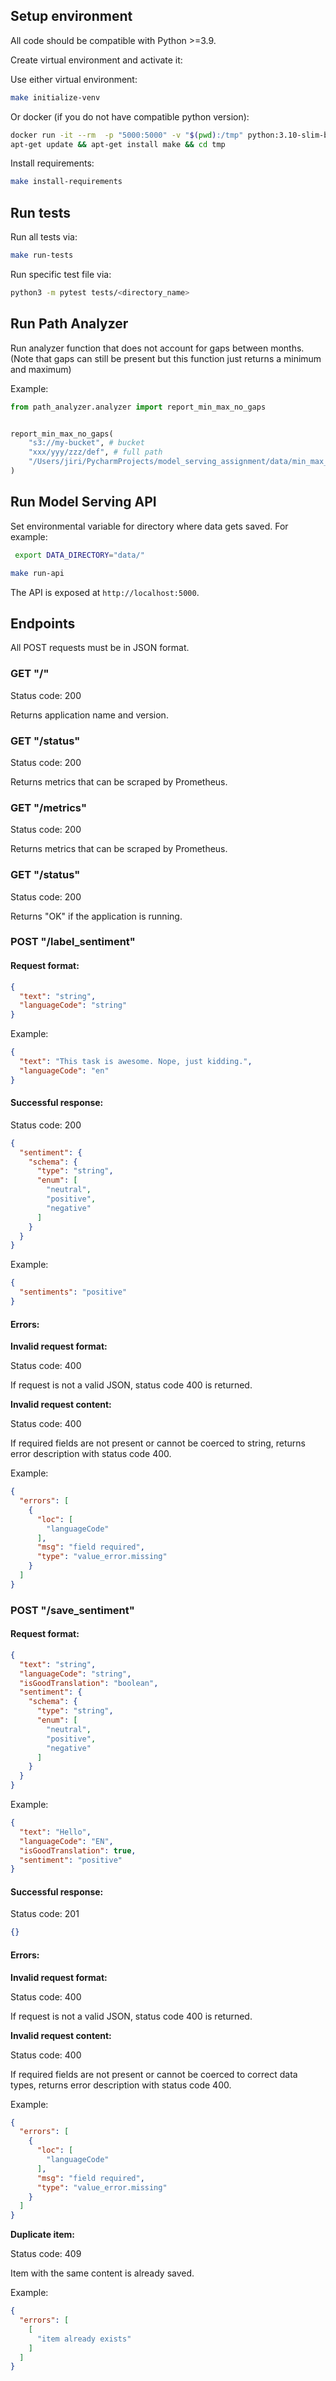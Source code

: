 ## Setup environment

All code should be compatible with Python >=3.9.

Create virtual environment and activate it:

Use either virtual environment:
```bash
make initialize-venv
```
Or docker (if you do not have compatible python version):
```bash
docker run -it --rm  -p "5000:5000" -v "$(pwd):/tmp" python:3.10-slim-buster /bin/sh
apt-get update && apt-get install make && cd tmp
```

Install requirements:

```bash
make install-requirements
```

## Run tests

Run all tests via:

```bash
make run-tests
```

Run specific test file via:

```bash
python3 -m pytest tests/<directory_name>
```

## Run Path Analyzer
Run analyzer function that does not account for gaps between months.
(Note that gaps can still be present but this function just returns a minimum and maximum)

Example:
```python
from path_analyzer.analyzer import report_min_max_no_gaps


report_min_max_no_gaps(
    "s3://my-bucket", # bucket
    "xxx/yyy/zzz/def", # full path
    "/Users/jiri/PycharmProjects/model_serving_assignment/data/min_max_no_gaps.json", # output file
)
```

## Run Model Serving API

Set environmental variable for directory where data gets saved.
For example:

```bash
 export DATA_DIRECTORY="data/"
```

```bash
make run-api
```

The API is exposed at `http://localhost:5000`.

## Endpoints

All POST requests must be in JSON format.

### GET "/"
Status code: 200

Returns application name and version.

### GET "/status"
Status code: 200

Returns metrics that can be scraped by Prometheus.

### GET "/metrics"
Status code: 200

Returns metrics that can be scraped by Prometheus.

### GET "/status"
Status code: 200

Returns "OK" if the application is running.

### POST "/label_sentiment"

#### Request format:

```json
{
  "text": "string",
  "languageCode": "string"
}
```

Example:

```json
{
  "text": "This task is awesome. Nope, just kidding.",
  "languageCode": "en"
}
```

#### Successful response:

Status code: 200

```json
{
  "sentiment": {
    "schema": {
      "type": "string",
      "enum": [
        "neutral",
        "positive",
        "negative"
      ]
    }
  }
}
```

Example:

```json
{
  "sentiments": "positive"
}
```

#### Errors:

**Invalid request format:**

Status code: 400

If request is not a valid JSON, status code 400 is returned.


**Invalid request content:**

Status code: 400

If required fields are not present or cannot be coerced to string,
returns error description with status code 400.

Example:

```json
{
  "errors": [
    {
      "loc": [
        "languageCode"
      ],
      "msg": "field required",
      "type": "value_error.missing"
    }
  ]
}
```

### POST "/save_sentiment"

#### Request format:

```json
{
  "text": "string",
  "languageCode": "string",
  "isGoodTranslation": "boolean",
  "sentiment": {
    "schema": {
      "type": "string",
      "enum": [
        "neutral",
        "positive",
        "negative"
      ]
    }
  }
}
```

Example:

```json
{
  "text": "Hello",
  "languageCode": "EN",
  "isGoodTranslation": true,
  "sentiment": "positive"
}
```

#### Successful response:

Status code: 201

```json
{}
```

#### Errors:

**Invalid request format:**

Status code: 400

If request is not a valid JSON, status code 400 is returned.

**Invalid request content:**

Status code: 400

If required fields are not present or cannot be coerced to correct data types,
returns error description with status code 400.

Example:

```json
{
  "errors": [
    {
      "loc": [
        "languageCode"
      ],
      "msg": "field required",
      "type": "value_error.missing"
    }
  ]
}
```

**Duplicate item:**

Status code: 409

Item with the same content is already saved.

Example:

```json
{
  "errors": [
    [
      "item already exists"
    ]
  ]
}
```